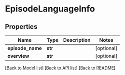 # EpisodeLanguageInfo

## Properties
Name | Type | Description | Notes
------------ | ------------- | ------------- | -------------
**episode_name** | **str** |  | [optional] 
**overview** | **str** |  | [optional] 

[[Back to Model list]](../README.md#documentation-for-models) [[Back to API list]](../README.md#documentation-for-api-endpoints) [[Back to README]](../README.md)


